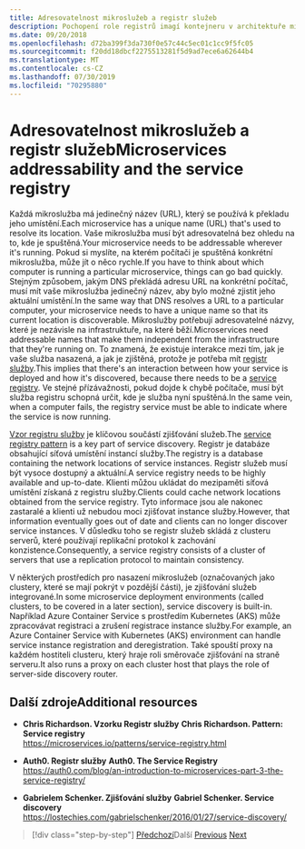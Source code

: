 ```yaml
---
title: Adresovatelnost mikroslužeb a registr služeb
description: Pochopení role registrů imagí kontejneru v architektuře mikroslužeb.
ms.date: 09/20/2018
ms.openlocfilehash: d72ba399f3da730f0e57c44c5ec01c1cc9f5fc05
ms.sourcegitcommit: f20dd18dbcf2275513281f5d9ad7ece6a62644b4
ms.translationtype: MT
ms.contentlocale: cs-CZ
ms.lasthandoff: 07/30/2019
ms.locfileid: "70295880"
---
```

# <a name="microservices-addressability-and-the-service-registry"></a><span data-ttu-id="860f1-103">Adresovatelnost mikroslužeb a registr služeb</span><span class="sxs-lookup"><span data-stu-id="860f1-103">Microservices addressability and the service registry</span></span>

<span data-ttu-id="860f1-104">Každá mikroslužba má jedinečný název (URL), který se používá k překladu jeho umístění.</span><span class="sxs-lookup"><span data-stu-id="860f1-104">Each microservice has a unique name (URL) that's used to resolve its location.</span></span> <span data-ttu-id="860f1-105">Vaše mikroslužba musí být adresovatelná bez ohledu na to, kde je spuštěná.</span><span class="sxs-lookup"><span data-stu-id="860f1-105">Your microservice needs to be addressable wherever it's running.</span></span> <span data-ttu-id="860f1-106">Pokud si myslíte, na kterém počítači je spuštěná konkrétní mikroslužba, může jít o něco rychle.</span><span class="sxs-lookup"><span data-stu-id="860f1-106">If you have to think about which computer is running a particular microservice, things can go bad quickly.</span></span> <span data-ttu-id="860f1-107">Stejným způsobem, jakým DNS překládá adresu URL na konkrétní počítač, musí mít vaše mikroslužba jedinečný název, aby bylo možné zjistit jeho aktuální umístění.</span><span class="sxs-lookup"><span data-stu-id="860f1-107">In the same way that DNS resolves a URL to a particular computer, your microservice needs to have a unique name so that its current location is discoverable.</span></span> <span data-ttu-id="860f1-108">Mikroslužby potřebují adresovatelné názvy, které je nezávisle na infrastruktuře, na které běží.</span><span class="sxs-lookup"><span data-stu-id="860f1-108">Microservices need addressable names that make them independent from the infrastructure that they're running on.</span></span> <span data-ttu-id="860f1-109">To znamená, že existuje interakce mezi tím, jak je vaše služba nasazená, a jak je zjištěná, protože je potřeba mít [registr služby](https://microservices.io/patterns/service-registry.html).</span><span class="sxs-lookup"><span data-stu-id="860f1-109">This implies that there's an interaction between how your service is deployed and how it's discovered, because there needs to be a [service registry](https://microservices.io/patterns/service-registry.html).</span></span> <span data-ttu-id="860f1-110">Ve stejné přízávažnosti, pokud dojde k chybě počítače, musí být služba registru schopná určit, kde je služba nyní spuštěná.</span><span class="sxs-lookup"><span data-stu-id="860f1-110">In the same vein, when a computer fails, the registry service must be able to indicate where the service is now running.</span></span>

<span data-ttu-id="860f1-111">[Vzor registru služby](https://microservices.io/patterns/service-registry.html) je klíčovou součástí zjišťování služeb.</span><span class="sxs-lookup"><span data-stu-id="860f1-111">The [service registry pattern](https://microservices.io/patterns/service-registry.html) is a key part of service discovery.</span></span> <span data-ttu-id="860f1-112">Registr je databáze obsahující síťová umístění instancí služby.</span><span class="sxs-lookup"><span data-stu-id="860f1-112">The registry is a database containing the network locations of service instances.</span></span> <span data-ttu-id="860f1-113">Registr služeb musí být vysoce dostupný a aktuální.</span><span class="sxs-lookup"><span data-stu-id="860f1-113">A service registry needs to be highly available and up-to-date.</span></span> <span data-ttu-id="860f1-114">Klienti můžou ukládat do mezipaměti síťová umístění získaná z registru služby.</span><span class="sxs-lookup"><span data-stu-id="860f1-114">Clients could cache network locations obtained from the service registry.</span></span> <span data-ttu-id="860f1-115">Tyto informace jsou ale nakonec zastaralé a klienti už nebudou moci zjišťovat instance služby.</span><span class="sxs-lookup"><span data-stu-id="860f1-115">However, that information eventually goes out of date and clients can no longer discover service instances.</span></span> <span data-ttu-id="860f1-116">V důsledku toho se registr služeb skládá z clusteru serverů, které používají replikační protokol k zachování konzistence.</span><span class="sxs-lookup"><span data-stu-id="860f1-116">Consequently, a service registry consists of a cluster of servers that use a replication protocol to maintain consistency.</span></span>

<span data-ttu-id="860f1-117">V některých prostředích pro nasazení mikroslužeb (označovaných jako clustery, které se mají pokrýt v pozdější části), je zjišťování služeb integrované.</span><span class="sxs-lookup"><span data-stu-id="860f1-117">In some microservice deployment environments (called clusters, to be covered in a later section), service discovery is built-in.</span></span> <span data-ttu-id="860f1-118">Například Azure Container Service s prostředím Kubernetes (AKS) může zpracovávat registraci a zrušení registrace instance služby.</span><span class="sxs-lookup"><span data-stu-id="860f1-118">For example, an Azure Container Service with Kubernetes (AKS) environment can handle service instance registration and deregistration.</span></span> <span data-ttu-id="860f1-119">Také spouští proxy na každém hostiteli clusteru, který hraje roli směrovače zjišťování na straně serveru.</span><span class="sxs-lookup"><span data-stu-id="860f1-119">It also runs a proxy on each cluster host that plays the role of server-side discovery router.</span></span>

## <a name="additional-resources"></a><span data-ttu-id="860f1-120">Další zdroje</span><span class="sxs-lookup"><span data-stu-id="860f1-120">Additional resources</span></span>

- <span data-ttu-id="860f1-121">**Chris Richardson. Vzorku Registr služby** </span><span class="sxs-lookup"><span data-stu-id="860f1-121">**Chris Richardson. Pattern: Service registry** </span></span>\
  <https://microservices.io/patterns/service-registry.html>

- <span data-ttu-id="860f1-122">**Auth0. Registr služby** </span><span class="sxs-lookup"><span data-stu-id="860f1-122">**Auth0. The Service Registry** </span></span>\
  <https://auth0.com/blog/an-introduction-to-microservices-part-3-the-service-registry/>

- <span data-ttu-id="860f1-123">**Gabrielem Schenker. Zjišťování služby** </span><span class="sxs-lookup"><span data-stu-id="860f1-123">**Gabriel Schenker. Service discovery** </span></span>\
  <https://lostechies.com/gabrielschenker/2016/01/27/service-discovery/>

>[!div class="step-by-step"]
><span data-ttu-id="860f1-124">[Předchozí](maintain-microservice-apis.md)Další
>[](microservice-based-composite-ui-shape-layout.md)</span><span class="sxs-lookup"><span data-stu-id="860f1-124">[Previous](maintain-microservice-apis.md)
[Next](microservice-based-composite-ui-shape-layout.md)</span></span>
